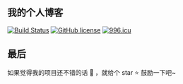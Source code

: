## 我的个人博客

[![Build Status](https://github.com/effortcheep/effortcheep.github.io/workflows/build/badge.svg?branch=vuepress&event=push)](https://github.com/effortcheep/effortcheep.github.io/actions?query=branch%3Avuepress+event%3Apush)
[![GitHub license](https://img.shields.io/github/license/effortcheep/effortcheep.github.io.svg)](https://github.com/effortcheep/effortcheep.github.io/blob/jekyll/LICENSE)
[![996.icu](https://img.shields.io/badge/link-996.icu-%23FF4D5B.svg)](https://996.icu)

## 最后

如果觉得我的项目还不错的话 👏 ，就给个 star ⭐ 鼓励一下吧~
